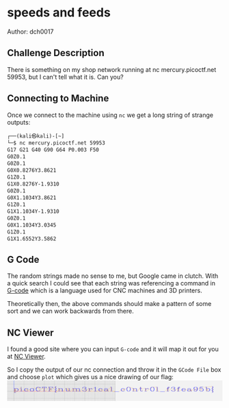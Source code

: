 # speeds and feeds
Author: dch0017

## Challenge Description
There is something on my shop network running at nc mercury.picoctf.net 59953, but I can't tell what it is. Can you?

## Connecting to Machine
Once we connect to the machine using `nc` we get a long string of strange outputs:
```console
┌──(kali㉿kali)-[~]
└─$ nc mercury.picoctf.net 59953
G17 G21 G40 G90 G64 P0.003 F50
G0Z0.1
G0Z0.1
G0X0.8276Y3.8621
G1Z0.1
G1X0.8276Y-1.9310
G0Z0.1
G0X1.1034Y3.8621
G1Z0.1
G1X1.1034Y-1.9310
G0Z0.1
G0X1.1034Y3.0345
G1Z0.1
G1X1.6552Y3.5862
```

## G Code
The random strings made no sense to me, but Google came in clutch. With a quick search I could see that each string was referencing a command in [G-code](https://howtomechatronics.com/tutorials/g-code-explained-list-of-most-important-g-code-commands/) which is a language used for CNC machines and 3D printers.

Theoretically then, the above commands should make a pattern of some sort and we can work backwards from there.

## NC Viewer
I found a good site where you can input `G-code` and it will map it out for you at [NC Viewer](https://ncviewer.com/).

So I copy the output of our nc connection and throw it in the `GCode File` box and choose `plot` which gives us a nice drawing of our flag:</br>
![flag](./flag.png)
</br>
